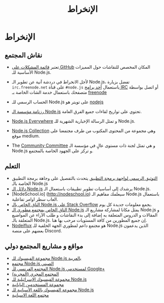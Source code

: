 ﻿---
title: الإنخراط
layout: contribute.hbs
---
# الإنخراط

## نقاش المجتمع

- تعتبر [قائمة المشكلات على GitHub]() المكان المخصص للنقاشات حول المميزات الأساسية للـ Node.js.
- لأجل الانخراط في دردشة آنية عن تطوير الـ Node.js، تفضل بزيارة `irc.freenode.net` على قناة `#node.js` باستعمال [أحد برامج IRC](http://en.wikipedia.org/wiki/Comparison_of_Internet_Relay_Chat_clients) أو اتصل بواسطة متصفحك باستعمال خدمة الشات الخاصة بـ [freenode](http://webchat.freenode.net/?channels=node.js)
- الحساب الرسمي للـ Node.js على تويتر هو [nodejs](https://twitter.com/nodejs)
- [رزنامة مؤسسة الـ Node.js](https://nodejs.org/calendar) تحتوي على تواريخ لقاءات جميع الفرق العامة.

- [Node.js Everywhere](https://newsletter.nodejs.org) و تمثل الرسالة الإخبارية الشهرية للـ Node.js.

- [Node.js Collection](https://medium.com/the-node-js-collection) وهي مجموعة من المحتوى المكتوب من طرف مجتمعنا على موقع medium.
- The [Community Committee](https://github.com/nodejs/community-committee) و هي تمثل لجنة ذات مستوى عالٍ في مؤسسة الـ Node.js و تركز على الجهود الخاصة بالمجتمع.

## التعلم

- [التوثيق الرسمي لواجهة برمجة التطبيق](/api) يتحدث بالتفصيل على وجاهة برمجة التطبيق الخاصة بالـ Node.js
- [دلائل الـ Node.js](https://nodejs.dev) يرشدك إلى أساسيات تطوير تطبيقات باستعمال الـ Node.js. 
- [NodeSchool.io] (http://nodeschool.io) سيعلمك مفاهيم الـ Node.js باستعمال العاب سطر اوامر تفاعلية.
- [التاق الخاص بالـ Node.js على Stack Overflow](http://stackoverflow.com/questions/tagged/node.js) يجمع معلومات جديدة كل يوم.
- [التاق الخاص بمجتمع مطوري الـ Node.js](https://dev.to/t/node) يمثل مكانا لمشاركة مشاريع الـ Node.js و المقالات و الدروس المتعلقة به إضافة إلى بدء النقاشات و طلب الآراء عن المواضيع المتعلقة بالـ Node.js. إن جميع المطورين من كافة المستويات مرحب بها هنا.
- [Nodeiflux](https://discordapp.com/invite/vUsrbjd) هو مجتمع داعم لمطوري الجهة الخلفية للـ Node.js الذين يدعمون بعضهم على منصة Discord.

## مواقع و مشاريع المجتمع دولي

- [مجموعة الفيسبوك للـ Node.js بالعربية](https://www.facebook.com/groups/node.ar)
- [مجتمع Node.js الصيني](http://cnodejs.org)
- [المجتمع الفرنسي للـ Node.js لمستخدمي Google+](https://plus.google.com/communities/113346206415381691435)
- [المجتمع المجري (المجرية)](http://nodehun.blogspot.com/)
- [مجموعة الفيسبوك الإسرائيلية للـ Node.js](https://www.facebook.com/groups/node.il/)
- [مجموعة المستخدمين اليابانية](http://nodejs.jp/)
- [مجموعة الفيسبوك باللغة الأسبانية للـ Node.js](https://www.facebook.com/groups/node.es/)
- [مجتمع اللغة الاسبانية](http://nodehispano.com)
